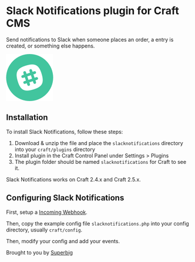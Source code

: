 # Slack Notifications plugin for Craft CMS

Send notifications to Slack when someone places an order, a entry is created,  or something else happens.

![Screenshot](resources/icon.png)

## Installation

To install Slack Notifications, follow these steps:

1. Download & unzip the file and place the `slacknotifications` directory into your `craft/plugins` directory
2. Install plugin in the Craft Control Panel under Settings > Plugins
3. The plugin folder should be named `slacknotifications` for Craft to see it.

Slack Notifications works on Craft 2.4.x and Craft 2.5.x.

## Configuring Slack Notifications

First, setup a [Incoming Webhook](https://my.slack.com/services/new/incoming-webhook/).

Then, copy the example config file `slacknotifications.php` into your config directory, usually `craft/config`.

Then, modify your config and add your events.

Brought to you by [Superbig](https://superbig.co)
